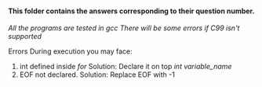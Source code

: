 #### This folder contains the answers corresponding to their question number.
*All the programs are tested in gcc*
*There will be some errors if C99 isn't supported*

Errors During execution you may face:
1. int defined inside *for*
  Solution: Declare it on top *int variable_name*
2. EOF not declared.
  Solution: Replace EOF with -1
